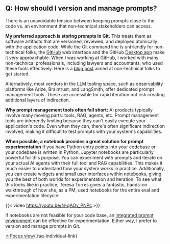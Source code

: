 ## Q: How should I version and manage prompts?

There is an unavoidable tension between keeping prompts close to the code vs. an environment that non-technical stakeholders can access.

**My preferred approach is storing prompts in Git.** This treats them as software artifacts that are versioned, reviewed, and deployed atomically with the application code. While the Git command line is unfriendly for non-technical folks, the [GitHub](https://github.com) web interface and the GitHub [Desktop app](https://desktop.github.com/) make it very approachable. When I was working at GitHub, I worked with many non-technical professionals, including lawyers and accountants, who used these tools effectively.  Here is a [blog post](https://ben.balter.com/2023/03/02/github-for-non-technical-roles/) aimed at non-technical folks to get started.

Alternatively, most vendors in the LLM tooling space, such as observability platforms like Arize, Braintrust, and LangSmith, offer dedicated prompt management tools. These are accessible for rapid iteration but risk creating additional layers of indirection. 

**Why prompt management tools often fall short:** AI products typically involve many moving parts: tools, RAG, agents, etc. Prompt management tools are inherently limiting because they can't easily execute your application's code. Even when they can, there's often significant indirection involved, making it difficult to test prompts with your system's capabilities.

**When possible, a notebook provides a great solution for prompt experimentation** If you have Python entry points into your codebase or your codebase is written in Python, Jupyter notebooks are particularly powerful for this purpose. You can experiment with prompts and iterate on your actual AI agents with their full tool and RAG capabilities. This makes it much easier to understand how your system works in practice. Additionally, you can create widgets and small user interfaces within notebooks, giving you the best of both worlds for experimentation and iteration. To see what this looks like in practice, Teresa Torres gives a fantastic, hands-on walkthrough of how she, as a PM, used notebooks for the entire eval and experimentation lifecycle:

{{< video https://youtu.be/N-qAOv_PNPc >}}

If notebooks are not feasible for your code base, an [​integrated prompt environment](/blog/posts/field-guide/#build-bridges-not-gatekeepers)​ can be effective for experimentation.  Either way, I prefer to version and manage prompts in Git.

[↗ Focus view](/blog/posts/evals-faq/how-should-i-version-and-manage-prompts.html){.faq-individual-link}